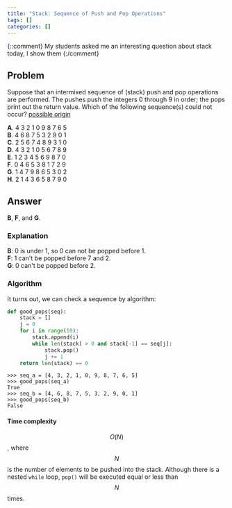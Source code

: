 ```yaml
---
title: "Stack: Sequence of Push and Pop Operations"
tags: []
categories: []
---
```

{::comment}
My students asked me an interesting question about stack today, I show them
{:/comment}

## Problem
Suppose that an intermixed sequence of (stack) push and pop operations are performed. The pushes push the integers 0 through 9 in order; the pops print out the return value. Which of the following sequence(s) could not occur? [possible origin](https://www.cs.princeton.edu/courses/archive/fall14/cos126/precepts/StackQueueEx.pdf)

**A**. 4 3 2 1 0 9 8 7 6 5  
**B**. 4 6 8 7 5 3 2 9 0 1  
**C**. 2 5 6 7 4 8 9 3 1 0  
**D**. 4 3 2 1 0 5 6 7 8 9  
**E**. 1 2 3 4 5 6 9 8 7 0  
**F**. 0 4 6 5 3 8 1 7 2 9  
**G**. 1 4 7 9 8 6 5 3 0 2  
**H**. 2 1 4 3 6 5 8 7 9 0  

## Answer
**B**, **F**, and **G**.

### Explanation
**B**: 0 is under 1, so 0 can not be popped before 1.  
**F**: 1 can't be popped before 7 and 2.  
**G**: 0 can't be popped before 2.  

### Algorithm
It turns out, we can check a sequence by algorithm:
```python
def good_pops(seq):
    stack = []
    j = 0
    for i in range(10):
        stack.append(i)
        while len(stack) > 0 and stack[-1] == seq[j]:
            stack.pop()
            j += 1
    return len(stack) == 0
```
```console
>>> seq_a = [4, 3, 2, 1, 0, 9, 8, 7, 6, 5]
>>> good_pops(seq_a)
True
>>> seq_b = [4, 6, 8, 7, 5, 3, 2, 9, 0, 1]
>>> good_pops(seq_b)
False
```

#### Time complexity
$$O(N)$$, where $$N$$ is the number of elements to be pushed into the stack. Although there is a nested `while` loop, `pop()` will be executed equal or less than $$N$$ times.
